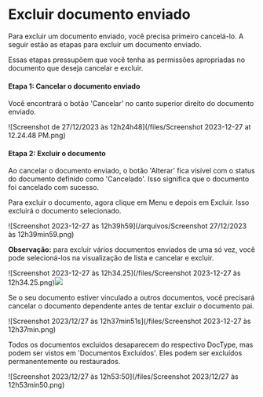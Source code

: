 # Excluir documento enviado



Para excluir um documento enviado, você precisa primeiro cancelá-lo. A seguir estão as etapas para excluir um documento enviado.

Essas etapas pressupõem que você tenha as permissões apropriadas no documento que deseja cancelar e excluir.

#### Etapa 1: Cancelar o documento enviado

Você encontrará o botão 'Cancelar' no canto superior direito do documento enviado.

![Screenshot de 27/12/2023 às 12h24h48](/files/Screenshot 2023-12-27 at 12.24.48 PM.png)![]()

#### Etapa 2: Excluir o documento

Ao cancelar o documento enviado, o botão 'Alterar' fica visível com o status do documento definido como 'Cancelado'. Isso significa que o documento foi cancelado com sucesso.

Para excluir o documento, agora clique em Menu e depois em Excluir. Isso excluirá o documento selecionado.

![Screenshot 2023-12-27 às 12h39h59](/arquivos/Screenshot 27/12/2023 às 12h39min59.png)![]()  


**Observação:** para excluir vários documentos enviados de uma só vez, você pode selecioná-los na visualização de lista e cancelar e excluir.

![Screenshot 2023-12-27 às 12h34.25](/files/Screenshot 2023-12-27 às 12h34.25.png)![ ]()  


Se o seu documento estiver vinculado a outros documentos, você precisará cancelar o documento dependente antes de tentar excluir o documento pai.

![Screenshot 2023/12/27 às 12h37min51s](/files/Screenshot 2023-12-27 às 12h37min.png)![]()  


Todos os documentos excluídos desaparecem do respectivo DocType, mas podem ser vistos em 'Documentos Excluídos'. Eles podem ser excluídos permanentemente ou restaurados.

![Screenshot 2023/12/27 às 12h53:50](/files/Screenshot 2023/12/27 às 12h53min50.png)![]()  


 

